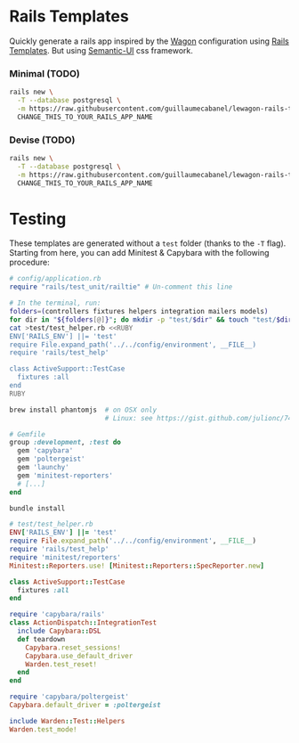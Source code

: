 # Rails Templates

Quickly generate a rails app inspired by the [Wagon](http://www.lewagon.org) configuration
using [Rails Templates](http://guides.rubyonrails.org/rails_application_templates.html).
But using [Semantic-UI](https://github.com/doabit/semantic-ui-sass) css framework.

### Minimal (TODO)

```bash
rails new \
  -T --database postgresql \
  -m https://raw.githubusercontent.com/guillaumecabanel/lewagon-rails-templates/clever-minimal.rb \
  CHANGE_THIS_TO_YOUR_RAILS_APP_NAME
```

### Devise (TODO)

```bash
rails new \
  -T --database postgresql \
  -m https://raw.githubusercontent.com/guillaumecabanel/lewagon-rails-templates/clever-devise.rb
  CHANGE_THIS_TO_YOUR_RAILS_APP_NAME
```

# Testing

These templates are generated without a `test` folder (thanks to the `-T` flag). Starting from here, you can add Minitest & Capybara with the following procedure:

```ruby
# config/application.rb
require "rails/test_unit/railtie" # Un-comment this line
```

```bash
# In the terminal, run:
folders=(controllers fixtures helpers integration mailers models)
for dir in "${folders[@]}"; do mkdir -p "test/$dir" && touch "test/$dir/.keep"; done
cat >test/test_helper.rb <<RUBY
ENV['RAILS_ENV'] ||= 'test'
require File.expand_path('../../config/environment', __FILE__)
require 'rails/test_help'

class ActiveSupport::TestCase
  fixtures :all
end
RUBY
```

```bash
brew install phantomjs  # on OSX only
                        # Linux: see https://gist.github.com/julionc/7476620
```

```ruby
# Gemfile
group :development, :test do
  gem 'capybara'
  gem 'poltergeist'
  gem 'launchy'
  gem 'minitest-reporters'
  # [...]
end
```

```bash
bundle install
```

```ruby
# test/test_helper.rb
ENV['RAILS_ENV'] ||= 'test'
require File.expand_path('../../config/environment', __FILE__)
require 'rails/test_help'
require 'minitest/reporters'
Minitest::Reporters.use! [Minitest::Reporters::SpecReporter.new]

class ActiveSupport::TestCase
  fixtures :all
end

require 'capybara/rails'
class ActionDispatch::IntegrationTest
  include Capybara::DSL
  def teardown
    Capybara.reset_sessions!
    Capybara.use_default_driver
    Warden.test_reset!
  end
end

require 'capybara/poltergeist'
Capybara.default_driver = :poltergeist

include Warden::Test::Helpers
Warden.test_mode!
```
